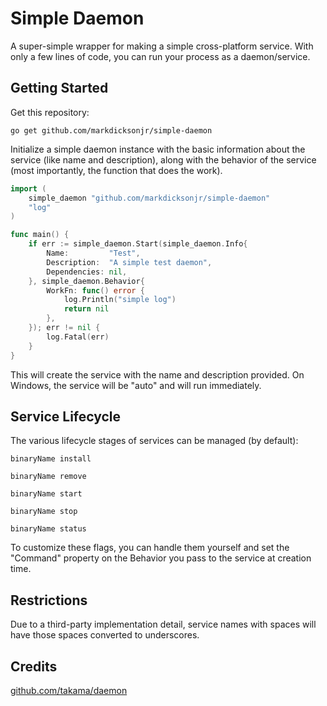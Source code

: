 # Simple Daemon

A super-simple wrapper for making a simple cross-platform service.  With only a few lines of code, you can
run your process as a daemon/service.

## Getting Started

Get this repository:

`go get github.com/markdicksonjr/simple-daemon`

Initialize a simple daemon instance with the basic information about the service (like name and description), along with 
the behavior of the service (most importantly, the function that does the work).

```go
import (
	simple_daemon "github.com/markdicksonjr/simple-daemon"
	"log"
)

func main() {
	if err := simple_daemon.Start(simple_daemon.Info{
		Name:         "Test",
		Description:  "A simple test daemon",
		Dependencies: nil,
	}, simple_daemon.Behavior{
		WorkFn: func() error {
			log.Println("simple log")
			return nil
		},
	}); err != nil {
		log.Fatal(err)
	}
}
```

This will create the service with the name and description provided.  On Windows, the service will be "auto" and will 
run immediately.

## Service Lifecycle

The various lifecycle stages of services can be managed (by default):

`binaryName install`

`binaryName remove`

`binaryName start`

`binaryName stop`

`binaryName status`

To customize these flags, you can handle them yourself and set the "Command" property on the Behavior you pass to the 
service at creation time.

## Restrictions

Due to a third-party implementation detail, service names with spaces will have those spaces converted to underscores.

## Credits

[github.com/takama/daemon](http://github.com/takama/daemon)
